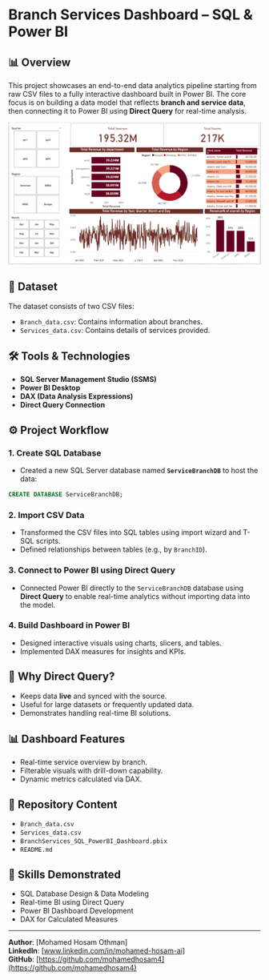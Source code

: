 
# Branch Services Dashboard – SQL & Power BI

## 📊 Overview
This project showcases an end-to-end data analytics pipeline starting from raw CSV files to a fully interactive dashboard built in Power BI. The core focus is on building a data model that reflects **branch and service data**, then connecting it to Power BI using **Direct Query** for real-time analysis.

![Dashboard Preview](https://github.com/mohamedhosam4/branch-services-dashboard-sql-powerbi/blob/main/1.png)

## 📁 Dataset
The dataset consists of two CSV files:
- `Branch_data.csv`: Contains information about branches.
- `Services_data.csv`: Contains details of services provided.

## 🛠️ Tools & Technologies
- **SQL Server Management Studio (SSMS)**
- **Power BI Desktop**
- **DAX (Data Analysis Expressions)**
- **Direct Query Connection**

## ⚙️ Project Workflow

### 1. Create SQL Database
- Created a new SQL Server database named **`ServiceBranchDB`** to host the data:
```sql
CREATE DATABASE ServiceBranchDB;
```

### 2. Import CSV Data
- Transformed the CSV files into SQL tables using import wizard and T-SQL scripts.
- Defined relationships between tables (e.g., by `BranchID`).

### 3. Connect to Power BI using Direct Query
- Connected Power BI directly to the `ServiceBranchDB` database using **Direct Query** to enable real-time analytics without importing data into the model.

### 4. Build Dashboard in Power BI
- Designed interactive visuals using charts, slicers, and tables.
- Implemented DAX measures for insights and KPIs.

## 🔌 Why Direct Query?
- Keeps data **live** and synced with the source.
- Useful for large datasets or frequently updated data.
- Demonstrates handling real-time BI solutions.

## 📊 Dashboard Features
- Real-time service overview by branch.
- Filterable visuals with drill-down capability.
- Dynamic metrics calculated via DAX.

## 📂 Repository Content
- `Branch_data.csv`
- `Services_data.csv`
- `BranchServices_SQL_PowerBI_Dashboard.pbix`
- `README.md`

## 🧠 Skills Demonstrated
- SQL Database Design & Data Modeling
- Real-time BI using Direct Query
- Power BI Dashboard Development
- DAX for Calculated Measures

---

**Author**: [Mohamed Hosam Othman]  
**LinkedIn**: [www.linkedin.com/in/mohamed-hosam-ai]  
**GitHub**: [https://github.com/mohamedhosam4](https://github.com/mohamedhosam4)
